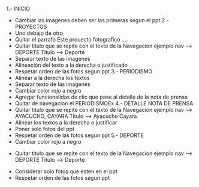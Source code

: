1.- INICIO
- Cambiar las imagenes deben ser las primeras segun el ppt
2.- PROYECTOS
- Uno debajo de otro
- Quitar el parrafo Este prouecto fotografico ....
- Quitar titulo que se repite con el texto de la Navegacion ejemplo nav --> DEPORTE Titulo --> Deporte
- Separar texto de las imagenes
- Alineación del texto a la derecha o justificado
- Respetar orden de las fotos segun ppt
3.- PERIODISMO
- Alinear a la derecha los textos
- Separar texto de las imagenes
- Cambiar color rojo a negro
- Agregar funcionalidas de clic que pase al detalle de la nota de prensa 
- Quitar de navegacion el PERIODISMOEx
4.- DETALLE NOTA DE PRENSA 
- Quitar titulo que se repite con el texto de la Navegacion ejemplo nav --> AYACUCHO, CAYARA Titulo --> Ayacucho Cayara
- Alinear los textos a la derecha o justificar
- Poner solo fotos del ppt
- Respetar orden de las fotos segun ppt
5.- DEPORTE
- Cambiar color rojo a negro
* Quitar titulo que se repite con el texto de la Navegacion ejemplo nav --> DEPORTE Titulo --> Deporte
- Considerar solo fotos que esten en el ppt
- Respetar orden de las fotos segun ppt
